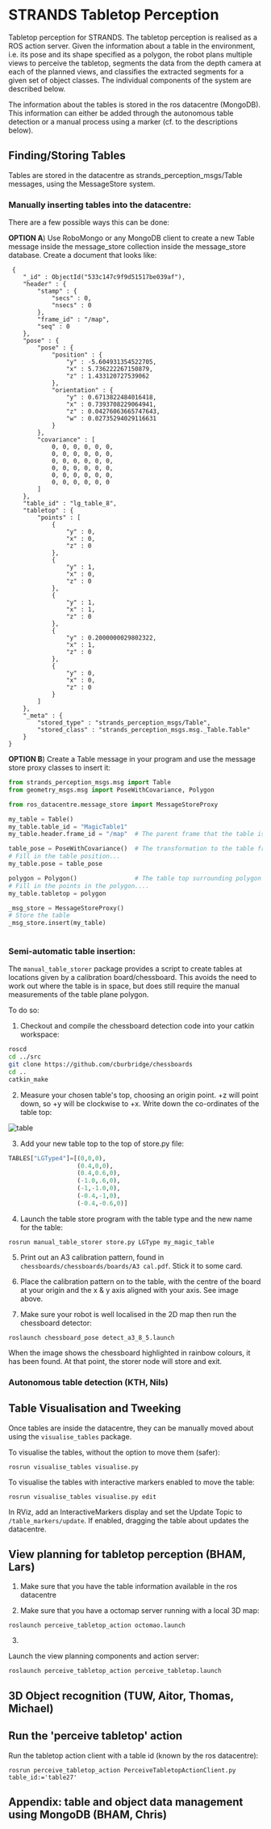 # STRANDS Tabletop Perception

Tabletop perception for STRANDS. The tabletop perception is realised as a ROS action server. Given the information about a table in the environment, i.e. its pose and its shape specified as a polygon, the robot plans multiple views to perceive the tabletop, segments the data from the depth camera at each of the planned views, and classifies the extracted segments for a given set of object classes. The individual components of the system are described below.

The information about the tables is stored in the ros datacentre (MongoDB). This information can either be added through the autonomous table detection or a manual process using a marker (cf. to the descriptions below). 

## Finding/Storing Tables

Tables are stored in the datacentre as strands_perception_msgs/Table messages, using the MessageStore system. 

### Manually inserting tables into the datacentre:

There are a few possible ways this can be done: 

**OPTION A**) Use RoboMongo or any MongoDB client to create a new Table message inside the message_store collection inside the message_store database.
Create a document that looks like:

```
 {
    "_id" : ObjectId("533c147c9f9d51517be039af"),
    "header" : {
        "stamp" : {
            "secs" : 0,
            "nsecs" : 0
        },
        "frame_id" : "/map",
        "seq" : 0
    },
    "pose" : {
        "pose" : {
            "position" : {
                "y" : -5.604931354522705,
                "x" : 5.736222267150879,
                "z" : 1.433120727539062
            },
            "orientation" : {
                "y" : 0.6713822484016418,
                "x" : 0.7393708229064941,
                "z" : 0.04276063665747643,
                "w" : 0.02735294029116631
            }
        },
        "covariance" : [ 
            0, 0, 0, 0, 0, 0,
			0, 0, 0, 0, 0, 0,
			0, 0, 0, 0, 0, 0,
			0, 0, 0, 0, 0, 0,
			0, 0, 0, 0, 0, 0,
			0, 0, 0, 0, 0, 0
        ]
    },
    "table_id" : "lg_table_8",
    "tabletop" : {
        "points" : [ 
            {
                "y" : 0,
                "x" : 0,
                "z" : 0
            }, 
            {
                "y" : 1,
                "x" : 0,
                "z" : 0
            }, 
            {
                "y" : 1,
                "x" : 1,
                "z" : 0
            }, 
            {
                "y" : 0.2000000029802322,
                "x" : 1,
                "z" : 0
            }, 
            {
                "y" : 0,
                "x" : 0,
                "z" : 0
            }
        ]
    },
    "_meta" : {
        "stored_type" : "strands_perception_msgs/Table",
        "stored_class" : "strands_perception_msgs.msg._Table.Table"
    }
}
```

**OPTION B**) Create a Table message in your program and use the message store proxy classes to insert it:

```python
from strands_perception_msgs.msg import Table
from geometry_msgs.msg import PoseWithCovariance, Polygon

from ros_datacentre.message_store import MessageStoreProxy

my_table = Table()
my_table.table_id = "MagicTable1"
my_table.header.frame_id = "/map"  # The parent frame that the table is in

table_pose = PoseWithCovariance()  # The transformation to the table frame
# Fill in the table position...
my_table.pose = table_pose

polygon = Polygon()                # The table top surrounding polygon in the table frame
# Fill in the points in the polygon....
my_table.tabletop = polygon

_msg_store = MessageStoreProxy()
# Store the table
_msg_store.insert(my_table)
        
```


### Semi-automatic table insertion:
The `manual_table_storer` package provides a script to create tables at locations given by a calibration board/chessboard. This avoids the need to work out where the table is in space, but does still require the manual measurements of the table plane polygon.

To do so:

1) Checkout and compile the chessboard detection code into your catkin workspace:

  ```bash
roscd
cd ../src
git clone https://github.com/cburbridge/chessboards
cd ..
catkin_make
```

2) Measure your chosen table's top, choosing an origin point. +z will point down, so +y will be clockwise to +x. Write down the co-ordinates of the table top:

![table](https://github.com/strands-project/strands_tabletop_perception/raw/hydro-devel/images/tables.png)

3) Add your new table top to the top of store.py file:

```python
TABLES["LGType4"]=[(0,0,0),
                   (0.4,0,0),
                   (0.4,0.6,0),
                   (-1.0,.6,0),
                   (-1,-1.0,0),
                   (-0.4,-1,0),
                   (-0.4,-0.6,0)]
```

4) Launch the table store program with the table type and the new name for the table:

```
rosrun manual_table_storer store.py LGType my_magic_table
```

5) Print out an A3 calibration pattern, found in `chessboards/chessboards/boards/A3 cal.pdf`. Stick it to some card.

6) Place the calibration pattern on to the table, with the centre of the board at your origin and the x & y axis aligned with your axis. See image above.

7) Make sure your robot is well localised in the 2D map then run the chessboard detector:

```
roslaunch chessboard_pose detect_a3_8_5.launch 
```

When the image shows the chessboard highlighted in rainbow colours, it has been found. At that point, the storer node will store and exit.



### Autonomous table detection (KTH, Nils)


## Table Visualisation and Tweeking
Once tables are inside the datacentre, they can be manually moved about using the `visualise_tables` package.

To visualise the tables, without the option to move them (safer):

```
rosrun visualise_tables visualise.py
```

To visualise the tables with interactive markers enabled to move the table:

```
rosrun visualise_tables visualise.py edit
```

In RViz, add an InteractiveMarkers display and set the Update Topic to `/table_markers/update`. If enabled, dragging the table about updates the datacentre.



## View planning for tabletop perception (BHAM, Lars)

1. Make sure that you have the table information available in the ros datacentre

2. Make sure that you have a octomap server running with a local 3D map:
```
roslaunch perceive_tabletop_action octomao.launch
```
3.  
Launch the view planning components and action server:
```
roslaunch perceive_tabletop_action perceive_tabletop.launch
```

## 3D Object recognition (TUW, Aitor, Thomas, Michael) 

## Run the 'perceive tabletop' action

Run the tabletop action client with a table id (known by the ros datacentre):
```
rosrun perceive_tabletop_action PerceiveTabletopActionClient.py table_id:='table27'
```


## Appendix: table and object data management using MongoDB (BHAM, Chris) 
